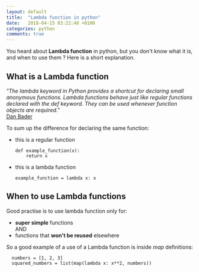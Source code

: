 ```yaml
---
layout: default
title:  "Lambda function in python"
date:   2018-04-15 03:22:48 +0100
categories: python
comments: true
---
```


You heard about **Lambda function** in python, but you don't know what it is, and when to use them ? Here is a short explanation.  

##  What is a Lambda function

_"The lambda keyword in Python provides a shortcut for declaring small anonymous functions. Lambda functions behave just like regular functions declared with the  def keyword. They can be used whenever function objects are required."_  
[Dan Bader][dan]  


To sum up the difference for declaring the same function:
* this is a regular function  

      def example_function(x):  
          return x


* this is a lambda function  

      example_function = lambda x: x  


## When to use Lambda functions

Good practise is to use lambda function only for:  
* **super simple** functions  
AND  
* functions that **won't be reused** elsewhere

So a good example of a use of a Lambda function is inside _map_ definitions:

      numbers = [1, 2, 3]  
      squared_numbers = list(map(lambda x: x**2, numbers))  


[dan]: https://dbader.org/blog/python-lambda-functions
